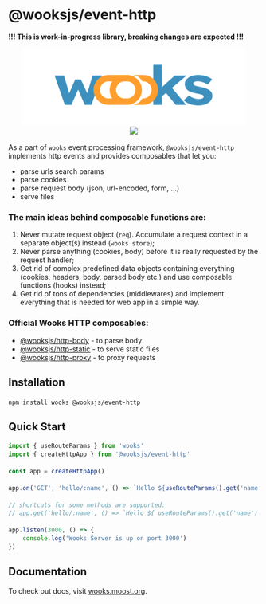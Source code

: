 # @wooksjs/event-http

**!!! This is work-in-progress library, breaking changes are expected !!!**

<p align="center">
<img src="../../wooks-logo.png" width="450px"><br>
<a  href="https://github.com/wooksjs/wooksjs/blob/main/LICENSE">
    <img src="https://img.shields.io/badge/License-MIT-green?style=for-the-badge" />
</a>
</p>

As a part of `wooks` event processing framework, `@wooksjs/event-http` implements http events and provides composables that let you:

-   parse urls search params
-   parse cookies
-   parse request body (json, url-encoded, form, ...)
-   serve files

### The main ideas behind composable functions are:

1. Never mutate request object (`req`). Accumulate a request context in a separate object(s) instead (`wooks store`);
2. Never parse anything (cookies, body) before it is really requested by the request handler;
3. Get rid of complex predefined data objects containing everything (cookies, headers, body, parsed body etc.) and use composable functions (hooks) instead;
4. Get rid of tons of dependencies (middlewares) and implement everything that is needed for web app in a simple way.

### Official Wooks HTTP composables:

-   [@wooksjs/http-body](https://github.com/wooksjs/wooksjs/tree/main/packages/http-body) - to parse body
-   [@wooksjs/http-static](https://github.com/wooksjs/wooksjs/tree/main/packages/http-static) - to serve static files
-   [@wooksjs/http-proxy](https://github.com/wooksjs/wooksjs/tree/main/packages/http-proxy) - to proxy requests

## Installation

`npm install wooks @wooksjs/event-http`

## Quick Start

```js
import { useRouteParams } from 'wooks'
import { createHttpApp } from '@wooksjs/event-http'

const app = createHttpApp()

app.on('GET', 'hello/:name', () => `Hello ${useRouteParams().get('name')}!`)

// shortcuts for some methods are supported:
// app.get('hello/:name', () => `Hello ${ useRouteParams().get('name') }!`)

app.listen(3000, () => {
    console.log('Wooks Server is up on port 3000')
})
```

## Documentation

To check out docs, visit [wooks.moost.org](https://wooks.moost.org/webapp/).
